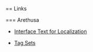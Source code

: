 == Links

=== Arethusa

* [Interface Text for Localization](https://github.com/latin-language-toolkit/arethusa/tree/master/dist/i18n)

* [Tag Sets](https://github.com/latin-language-toolkit/arethusa-configs/tree/master/configs)
 
